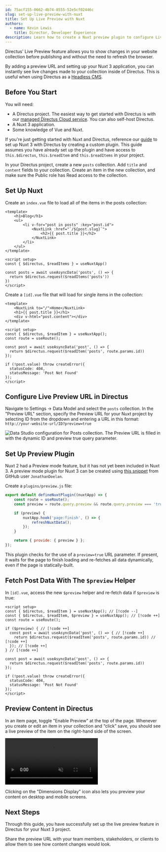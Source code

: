 ```yaml
---
id: 75acf155-0662-4b74-8555-52e5cf02446c
slug: set-up-live-preview-with-nuxt
title: Set Up Live Preview with Nuxt
authors:
  - name: Kevin Lewis
    title: Director, Developer Experience
description: Learn how to create a Nuxt preview plugin to configure Live Preview.
---
```

Directus' Live Preview feature allows you to show changes in your website collection before publishing and without the
need to refresh the browser.

By adding a preview URL and setting up your Nuxt 3 application, you can instantly see live changes made to your
collection inside of Directus. This is useful when using Directus as a
[Headless CMS](https://directus.io/solutions/headless-cms).

## Before You Start

You will need:

- A Directus project. The easiest way to get started with Directus is with our
  [managed Directus Cloud service](https://directus.cloud). You can also self-host Directus.
- A Nuxt 3 application.
- Some knowledge of Vue and Nuxt.

If you're just getting started with Nuxt and Directus, reference our
[guide](/tutorials/getting-started/fetch-data-from-directus-with-nuxt) to set up Nuxt 3 with Directus by creating a custom
plugin. This guide assumes you have already set up the plugin and have access to `this.$directus`, `this.$readItem` and
`this.$readItems` in your project.

In your Directus project, create a new `posts` collection. Add `title` and `content` fields to your collection. Create
an item in the new collection, and make sure the Public role has Read access to the collection.

## Set Up Nuxt

Create an `index.vue` file to load all of the items in the posts collection:

```vue
<template>
	<h1>Blog</h1>
	<ul>
		<li v-for="post in posts" :key="post.id">
			<NuxtLink :href="`/${post.slug}`">
				<h2>{{ post.title }}</h2>
			</NuxtLink>
		</li>
	</ul>
</template>

<script setup>
const { $directus, $readItems } = useNuxtApp()

const posts = await useAsyncData('posts', () => {
  return $directus.request($readItems('posts'))
})
</script>
```

Create a `[id].vue` file that will load for single items in the collection:

```vue
<template>
	<NuxtLink to="/">Home</NuxtLink>
	<h1>{{ post.title }}</h1>
	<div v-html="post.content"></div>
</template>

<script setup>
const { $directus, $readItem } = useNuxtApp();
const route = useRoute();

const post = await useAsyncData('post', () => {
  return $directus.request($readItem('posts', route.params.id))
});

if (!post.value) throw createError({
  statusCode: 404,
  statusMessage: 'Post Not Found'
});
</script>
```

## Configure Live Preview URL in Directus

Navigate to Settings -> Data Model and select the `posts` collection. In the "Preview URL" section, specify the Preview
URL for your Nuxt project by selecting ID from the dropdown and entering a URL in this format:
`http://your-website-url/ID?preview=true`

![Data Studio configuration for Posts collection. The Preview URL is filled in with the dynamic ID and preview true query parameter.](/img/ad8a3384-4a75-4760-be20-551d49cc5fa2.webp)

## Set Up Preview Plugin

Nuxt 2 had a Preview mode feature, but it has not yet been included in Nuxt 3. A preview mode plugin for Nuxt 3 can be
created using [this snippet](https://github.com/nuxt/nuxt/discussions/18407) from GitHub user `JonathanDoelan`.

Create a `plugins/preview.js` file:

```js
export default defineNuxtPlugin((nuxtApp) => {
	const route = useRoute();
	const preview = route.query.preview && route.query.preview === 'true';

	if (preview) {
		nuxtApp.hook('page:finish', () => {
			refreshNuxtData();
		});
	}

	return { provide: { preview } };
});
```

This plugin checks for the use of a `preview=true` URL parameter. If present, it waits for the page to finish loading
and re-fetches all data dynamically, even if the page is statically-built.

## Fetch Post Data With The `$preview` Helper

In `[id].vue`, access the new `$preview` helper and re-fetch data if `$preview` is true:

```vue
<script setup>
const { $directus, $readItem } = useNuxtApp(); // [!code --]
const { $directus, $readItem, $preview } = useNuxtApp(); // [!code ++]
const route = useRoute();

if ($preview) { // [!code ++]
  const post = await useAsyncData('post', () => { // [!code ++]
    return $directus.request($readItem('posts', route.params.id)) // [!code ++]
  }); // [!code ++]
} // [!code ++]

const post = await useAsyncData('post', () => {
  return $directus.request($readItem('posts', route.params.id))
});

if (!post.value) throw createError({
  statusCode: 404,
  statusMessage: 'Post Not Found'
});
</script>
```

## Preview Content in Directus

In an item page, toggle "Enable Preview" at the top of the page. Whenever you create or edit an item in your collection
and “click” save, you should see a live preview of the item on the right-hand side of the screen.

<video title="Enable Preview Mode in Directus" autoplay playsinline muted loop controls>
	<source src="/img/088b8fa3-da4d-48ae-bb2d-a4df5b875c56.mp4" type="video/mp4" />
</video>

Clicking on the "Dimensions Display" icon also lets you preview your content on desktop and mobile screens.

## Next Steps

Through this guide, you have successfully set up the live preview feature in Directus for your Nuxt 3 project.

Share the preview URL with your team members, stakeholders, or clients to allow them to see how content changes would
look.
